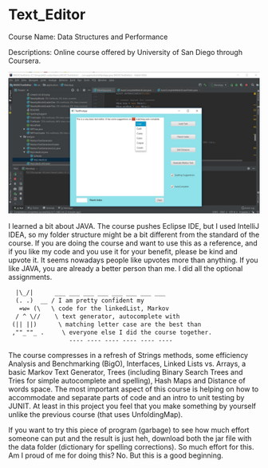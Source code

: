 # Text_Editor


Course Name: Data Structures and Performance

Descriptions: Online course offered by University of San Diego through Coursera.

![Text Editor](TextEditor_pic.jpg)

I learned a bit about JAVA. The course pushes Eclipse IDE, but I used IntelliJ IDEA, so my folder structure might be a bit different from the standard of the course.
If you are doing the course and want to use this as a reference, and if you like my code and you use it for your benefit, please be kind and upvote it. It seems nowadays people like upvotes more than anything. If you like JAVA, you are already a better person than me. I did all the optional assignments. 

      |\_/|      ___ ___ ___ ___ ___ ___ ___ ___ 
      (. .)  __ / I am pretty confident my
       =w= (\   \ code for the linkedList, Markov
      / ^ \//    \ text generator, autocomplete with
     (|| ||)      \ matching letter case are the best than
     ,""_""_ .     \ everyone else I did the course together.
                     ---- ---- ---- ---- ---- ----

The course compresses in a refresh of Strings methods, some efficiency Analysis and Benchmarking (BigO), Interfaces, Linked Lists vs. Arrays, a basic Markov Text Generator, Trees (including Binary Search Trees and Tries for simple autocomplete and spelling), Hash Maps and Distance of words space.
The most important aspect of this course is helping on how to accommodate and separate parts of code and an intro to unit testing by JUNIT. At least in this project you feel that you make something by yourself unlike the previous course (that uses UnfoldingMap).

If you want to try this piece of program (garbage) to see how much effort someone can put and the result is just heh, download both the jar file with the data folder (dictionary for spelling corrections). So much effort for this. Am I proud of me for doing this? No. But this is a good beginning.
